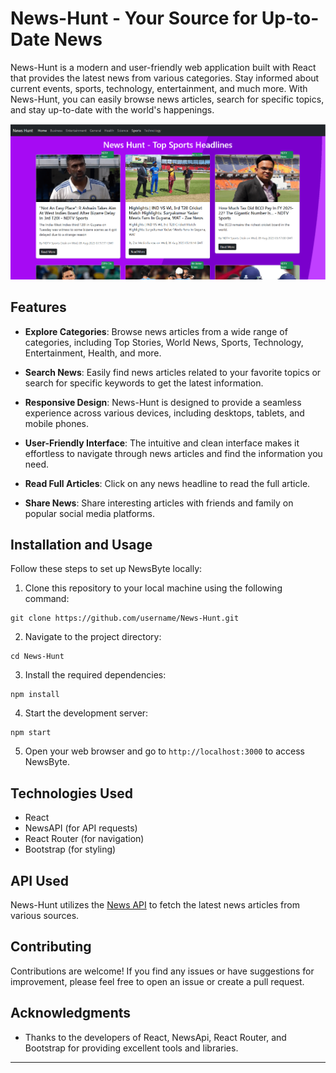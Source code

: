 # News-Hunt - Your Source for Up-to-Date News

News-Hunt is a modern and user-friendly web application built with React that provides the latest news from various categories. Stay informed about current events, sports, technology, entertainment, and much more. With News-Hunt, you can easily browse news articles, search for specific topics, and stay up-to-date with the world's happenings.

![News-Hunt Screenshot](./public/screenshot.png)

## Features

- **Explore Categories**: Browse news articles from a wide range of categories, including Top Stories, World News, Sports, Technology, Entertainment, Health, and more.

- **Search News**: Easily find news articles related to your favorite topics or search for specific keywords to get the latest information.

- **Responsive Design**: News-Hunt is designed to provide a seamless experience across various devices, including desktops, tablets, and mobile phones.

- **User-Friendly Interface**: The intuitive and clean interface makes it effortless to navigate through news articles and find the information you need.

- **Read Full Articles**: Click on any news headline to read the full article.

- **Share News**: Share interesting articles with friends and family on popular social media platforms.


## Installation and Usage

Follow these steps to set up NewsByte locally:

1. Clone this repository to your local machine using the following command:

```
git clone https://github.com/username/News-Hunt.git
```

2. Navigate to the project directory:

```
cd News-Hunt
```


3. Install the required dependencies:
```
npm install
```


4. Start the development server:
```
npm start
```


5. Open your web browser and go to `http://localhost:3000` to access NewsByte.

## Technologies Used

- React
- NewsAPI (for API requests)
- React Router (for navigation)
- Bootstrap (for styling)

## API Used

News-Hunt utilizes the [News API](https://newsapi.org/) to fetch the latest news articles from various sources.

## Contributing

Contributions are welcome! If you find any issues or have suggestions for improvement, please feel free to open an issue or create a pull request.


## Acknowledgments

- Thanks to the developers of React, NewsApi, React Router, and Bootstrap for providing excellent tools and libraries.

---
